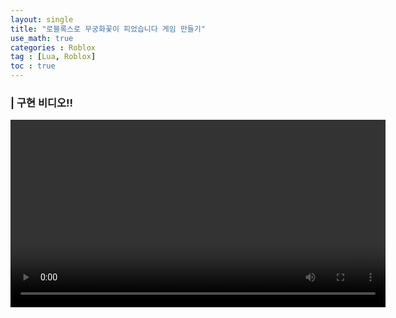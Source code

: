 ```yaml
---
layout: single
title: "로블록스로 무궁화꽃이 피었습니다 게임 만들기"
use_math: true
categories : Roblox
tag : [Lua, Roblox]
toc : true
---
```


### | 구현 비디오!!
<video controls width="600">

    <source src="https://user-images.githubusercontent.com/75241542/174750598-38f9612c-07ff-4a5d-9f0f-b04b067c40ca.mp4">

</video>

